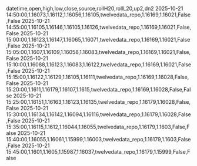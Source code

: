 datetime,open,high,low,close,source,rollH20,rollL20,up2,dn2
2025-10-21 14:50:00,1.16073,1.16112,1.16056,1.16105,twelvedata_repo,1.16169,1.16021,False,False
2025-10-21 14:55:00,1.16105,1.16146,1.16105,1.16126,twelvedata_repo,1.16169,1.16021,False,False
2025-10-21 15:00:00,1.16123,1.16147,1.16065,1.16071,twelvedata_repo,1.16169,1.16021,False,False
2025-10-21 15:05:00,1.1607,1.16109,1.16058,1.16083,twelvedata_repo,1.16169,1.16021,False,False
2025-10-21 15:10:00,1.16088,1.16123,1.16083,1.16122,twelvedata_repo,1.16169,1.16021,False,False
2025-10-21 15:15:00,1.16122,1.16129,1.16105,1.16111,twelvedata_repo,1.16169,1.16028,False,False
2025-10-21 15:20:00,1.1611,1.16179,1.16107,1.1615,twelvedata_repo,1.16169,1.16028,False,False
2025-10-21 15:25:00,1.16151,1.16163,1.16123,1.16135,twelvedata_repo,1.16179,1.16028,False,False
2025-10-21 15:30:00,1.16134,1.16142,1.16094,1.16116,twelvedata_repo,1.16179,1.16028,False,False
2025-10-21 15:35:00,1.16115,1.1612,1.16044,1.16055,twelvedata_repo,1.16179,1.1603,False,False
2025-10-21 15:40:00,1.16055,1.16061,1.15999,1.16003,twelvedata_repo,1.16179,1.1603,False,False
2025-10-21 15:45:00,1.1601,1.1605,1.15987,1.16037,twelvedata_repo,1.16179,1.15999,False,False
